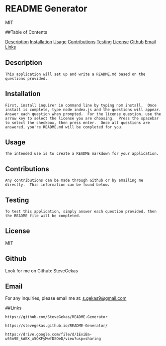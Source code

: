 # README Generator
  
   MIT

  ##Table of Contents
  
   [Description](#description)
   [Installation](#installation)
   [Usage](#usage)
   [Contributions](#contributions)
   [Testing](#testing)
   [License](#license)
   [Github](#github)
   [Email](#email)
   [Links](#links)
  
  

  ## Description
    This application will set up and write a README.md based on the questions provided.

  ## Installation
    First, install inquirer in command line by typing npm install.  Once install is complete, type node index.js and the questions will appear.  Answer each question when prompted.  For the license question, use the arrow key to select the license you are choosing.  Press the spacebar to select the checkbox, then press enter.  Once all questions are answered, you're README.md will be completed for you.

  ## Usage
    The intended use is to create a README markdown for your application.

  ## Contributions
    Any contributions can be made through Github or by emailing me directly.  This information can be found below.

  ## Testing
    To test this application, simply answer each question provided, then the README file will be completed.

  ## License
  MIT
    
  ## Github
  Look for me on Github: SteveGekas

  ## Email
  For any inquiries, please email me at: s.gekas9@gmail.com

  ##Links
    
    https://github.com/SteveGekas/README-Generator 
    
    https://stevegekas.github.io/README-Generator/
    
    https://drive.google.com/file/d/1EviBa-w55n9E_kAEX_x5QXFyMwfDSOeD/view?usp=sharing

